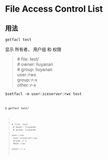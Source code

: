 # File Access Control List

## 用法

<code>getfacl test</code>

显示 所有者， 用户组 和 权限

>\# file: test/<br>
>\# owner: liuyanan<br>
>\# group: liuyanan<br>
>user::rwx<br>
>group::r-x<br>
>other::r-x

<code>$setfacl -m user:iceserver:rwx test<code>

<code>$ getfacl test/<code>

> \# file: test <br>
> \# owner: liuyanan <br>
> \# group: liuyanan <br>
> user::rwx <br>
> user:iceserver:rwx <br>
> group::r-x <br>
> mask::rwx <br>
> other::r-x